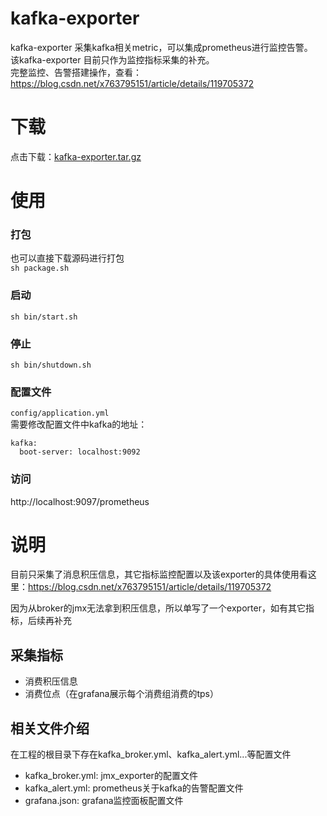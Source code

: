 # kafka-exporter
kafka-exporter 采集kafka相关metric，可以集成prometheus进行监控告警。  
该kafka-exporter 目前只作为监控指标采集的补充。  
完整监控、告警搭建操作，查看：https://blog.csdn.net/x763795151/article/details/119705372
# 下载
点击下载：[kafka-exporter.tar.gz](https://github.com/xxd763795151/kafka-exporter/releases/download/v1.0.0/kafka-exporter.tar.gz)

# 使用
### 打包
也可以直接下载源码进行打包  
```sh package.sh```
### 启动
```sh bin/start.sh```
### 停止
```sh bin/shutdown.sh```
### 配置文件
```config/application.yml```  
需要修改配置文件中kafka的地址：  
```
kafka:
  boot-server: localhost:9092
```  

### 访问
http://localhost:9097/prometheus

# 说明
目前只采集了消息积压信息，其它指标监控配置以及该exporter的具体使用看这里：https://blog.csdn.net/x763795151/article/details/119705372
  
因为从broker的jmx无法拿到积压信息，所以单写了一个exporter，如有其它指标，后续再补充
## 采集指标
* 消费积压信息  
* 消费位点（在grafana展示每个消费组消费的tps）
## 相关文件介绍
在工程的根目录下存在kafka_broker.yml、kafka_alert.yml...等配置文件
* kafka_broker.yml: jmx_exporter的配置文件  
* kafka_alert.yml: prometheus关于kafka的告警配置文件  
* grafana.json: grafana监控面板配置文件  